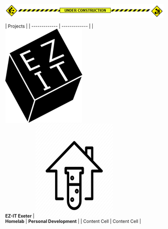 ![EZ-IT Exeter Logo](images/construction.gif)


| Projects |
| ------------- | ------------- |
| ![EZ-IT Exeter Logo](images/Ez-ITDark-246x300.png) <br> **EZ-IT Exeter** | <img src="images/homelab.webp" width="246" height="300"> <br> **Homelab** | **Personal Development** |
| Content Cell  | Content Cell |
